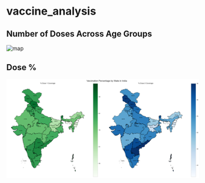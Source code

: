 # vaccine_analysis
## Number of Doses Across Age Groups
![map](https://s-yashwanth.github.io/vaccine_analysis/)
## Dose %
![Output](output.png)
